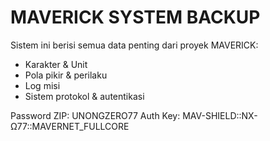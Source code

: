 # MAVERICK SYSTEM BACKUP

Sistem ini berisi semua data penting dari proyek MAVERICK:
- Karakter & Unit
- Pola pikir & perilaku
- Log misi
- Sistem protokol & autentikasi

Password ZIP: UNONGZERO77
Auth Key: MAV-SHIELD::NX-Ω77::MAVERNET_FULLCORE
